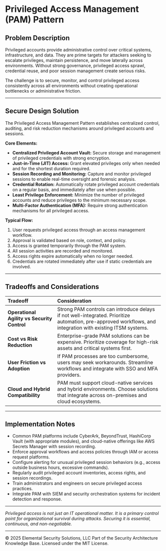 # Privileged Access Management (PAM) Pattern

## Problem Description

Privileged accounts provide administrative control over critical systems, infrastructure, and data. They are prime targets for attackers seeking to escalate privileges, maintain persistence, and move laterally across environments. Without strong governance, privileged access sprawl, credential reuse, and poor session management create serious risks.

The challenge is to secure, monitor, and control privileged access consistently across all environments without creating operational bottlenecks or administrative friction.

---

## Secure Design Solution

The Privileged Access Management Pattern establishes centralized control, auditing, and risk reduction mechanisms around privileged accounts and sessions.

**Core Elements:**
- **Centralized Privileged Account Vault:** Secure storage and management of privileged credentials with strong encryption.
- **Just-in-Time (JIT) Access:** Grant elevated privileges only when needed and for the shortest duration required.
- **Session Recording and Monitoring:** Capture and monitor privileged sessions to enable real-time oversight and forensic analysis.
- **Credential Rotation:** Automatically rotate privileged account credentials on a regular basis, and immediately after use when possible.
- **Least Privilege Enforcement:** Minimize the number of privileged accounts and reduce privileges to the minimum necessary scope.
- **Multi-Factor Authentication (MFA):** Require strong authentication mechanisms for all privileged access.

**Typical Flow:**
1. User requests privileged access through an access management workflow.
2. Approval is validated based on role, context, and policy.
3. Access is granted temporarily through the PAM system.
4. All session activities are recorded and monitored.
5. Access rights expire automatically when no longer needed.
6. Credentials are rotated immediately after use if static credentials are involved.

---

## Tradeoffs and Considerations

| Tradeoff | Consideration |
|:---------|:--------------|
| **Operational Agility vs Security Control** | Strong PAM controls can introduce delays if not well-integrated. Prioritize automation, pre-approved workflows, and integration with existing ITSM systems. |
| **Cost vs Risk Reduction** | Enterprise-grade PAM solutions can be expensive. Prioritize coverage for high-risk assets and critical systems first. |
| **User Friction vs Adoption** | If PAM processes are too cumbersome, users may seek workarounds. Streamline workflows and integrate with SSO and MFA providers. |
| **Cloud and Hybrid Compatibility** | PAM must support cloud-native services and hybrid environments. Choose solutions that integrate across on-premises and cloud ecosystems. |

---

## Implementation Notes

- Common PAM platforms include CyberArk, BeyondTrust, HashiCorp Vault (with appropriate modules), and cloud-native offerings like AWS Secrets Manager with session recording.
- Enforce approval workflows and access policies through IAM or access request platforms.
- Configure alerting for unusual privileged session behaviors (e.g., access outside business hours, excessive commands).
- Regularly audit privileged account inventories, access rights, and session recordings.
- Train administrators and engineers on secure privileged access practices.
- Integrate PAM with SIEM and security orchestration systems for incident detection and response.

---

*Privileged access is not just an IT operational matter. It is a primary control point for organizational survival during attacks. Securing it is essential, continuous, and non-negotiable.*



---
© 2025 Elemental Security Solutions, LLC
Part of the Security Architecture Knowledge Base.
Licensed under the MIT License.

